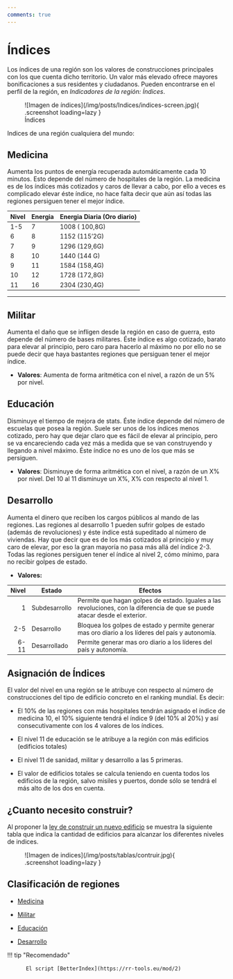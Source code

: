 ```yaml
---
comments: true
---
```


# Índices

Los índices de una región son los valores de construcciones principales con los que cuenta dicho territorio. Un valor más elevado ofrece mayores bonificaciones a sus residentes y ciudadanos. Pueden encontrarse en el perfil de la región, en _Indicadores de la región: Índices_.

<figure markdown>
  ![Imagen de índices](/img/posts/Indices/indices-screen.jpg){ .screenshot loading=lazy }
  <figcaption>Índices</figcaption>
</figure>

Indices de una región cualquiera del mundo:

## Medicina

Aumenta los puntos de energía recuperada automáticamente cada 10 minutos. Esto depende del número de hospitales de la región. La medicina es de los índices más cotizados y caros de llevar a cabo, por ello a veces es complicado elevar éste índice, no hace falta decir que aún así todas las regiones persiguen tener el mejor índice.

| **Nivel** | **Energia** | **Energia Diaria (Oro diario)** |
| --------- | ----------- | ------------------------------- |
| 1-5       | 7           | 1008 ( 100,8G)                  |
| 6         | 8           | 1152 (115’2G)                   |
| 7         | 9           | 1296 (129,6G)                   |
| 8         | 10          | 1440 (144 G)                    |
| 9         | 11          | 1584 (158,4G)                   |
| 10        | 12          | 1728 (172,8G)                   |
| 11        | 16          | 2304 (230,4G)                   |

---

## Militar

Aumenta el daño que se infligen desde la región en caso de guerra, esto depende del número de bases militares. Éste índice es algo cotizado, barato para elevar al principio, pero caro para hacerlo al máximo no por ello no se puede decir que haya bastantes regiones que persiguan tener el mejor índice.

- **Valores**: Aumenta de forma aritmética con el nivel, a razón de un 5% por nivel.

## Educación

Disminuye el tiempo de mejora de stats. Éste índice depende del número de escuelas que posea la región. Suele ser unos de los índices menos cotizado, pero hay que dejar claro que es fácil de elevar al principio, pero se va encareciendo cada vez más a medida que se van construyendo y llegando a nivel máximo. Éste índice no es uno de los que más se persiguen.

- **Valores**: Disminuye de forma aritmética con el nivel, a razón de un X% por nivel. Del 10 al 11 disminuye un X%, X% con respecto al nivel 1.

## Desarrollo

Aumenta el dinero que reciben los cargos públicos al mando de las regiones. Las regiones al desarrollo 1 pueden sufrir golpes de estado (además de revoluciones) y éste índice está supeditado al número de viviendas. Hay que decir que es de los más cotizados al principio y muy caro de elevar, por eso la gran mayoría no pasa más allá del índice 2-3. Todas las regiones persiguen tener el índice al nivel 2, cómo mínimo, para no recibir golpes de estado.

- **Valores:**

| **Nivel** | **Estado**    | **Efectos**                                                                                                                 |
| --------: | ------------- | --------------------------------------------------------------------------------------------------------------------------- |
|         1 | Subdesarrollo | Permite que hagan golpes de estado. Iguales a las revoluciones, con la diferencia de que se puede atacar desde el exterior. |
|       2-5 | Desarrollo    | Bloquea los golpes de estado y permite generar mas oro diario a los líderes del país y autonomía.                           |
|      6-11 | Desarrollado  | Permite generar mas oro diario a los líderes del país y autonomía.                                                          |

## Asignación de Índices

El valor del nivel en una región se le atribuye con respecto al número de construcciones del tipo de edificio concreto en el ranking mundial. Es decir:

- El 10% de las regiones con más hospitales tendrán asignado el índice de medicina 10, el 10% siguiente tendrá el índice 9 (del 10% al 20%) y así consecutivamente con los 4 valores de los índices.

- El nivel 11 de educación se le atribuye a la región con más edificios (edificios totales)

- El nivel 11 de sanidad, militar y desarrollo a las 5 primeras.

- El valor de edificios totales se calcula teniendo en cuenta todos los edificios de la región, salvo misiles y puertos, donde sólo se tendrá el más alto de los dos en cuenta.

## ¿Cuanto necesito construir?

Al proponer la [ley de construir un nuevo edificio](/3.-Politica/Leyes/#nuevo-edificio) se muestra la siguiente tabla que indica la cantidad de edificios para alcanzar los diferentes niveles de indices.

<figure markdown>
  ![Imagen de indices](/img/posts/tablas/contruir.jpg){ .screenshot loading=lazy }
  <figcaption></figcaption>
</figure>

## Clasificación de regiones

- [Medicina](http://rivalregions.com/#listed/country/-2/0/hospital)

- [Militar](http://rivalregions.com/#listed/country/-2/0/military)

- [Educación](http://rivalregions.com/#listed/country/-2/0/school)

- [Desarrollo](http://m.rivalregions.com/#listed/country/-2/0/homes)

!!! tip "Recomendado"

          El script [BetterIndex](https://rr-tools.eu/mod/2)
